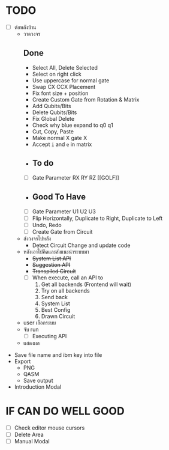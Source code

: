# TODO
- [ ] ต่อหลังบ้าน
  - วาดวงจร
      ## Done
    - Select All, Delete Selected
    - Select on right click
    - Use uppercase for normal gate
    - Swap CX CCX Placement
    - Fix font size + position
    - Create Custom Gate from Rotation & Matrix
    - Add Qubits/Bits
    - Delete Qubits/Bits
    - Fix Global Delete
    - Check why blue expand to q0 q1
    - Cut, Copy, Paste
    - Make normal X gate X
    - Accept `i` and `e` in matrix
    - ## To do
    - [ ] Gate Parameter RX RY RZ [[GOLF]]
    - ## Good To Have
    - [ ] Gate Parameter U1 U2 U3
    - [ ] Flip Horizontally, Duplicate to Right, Duplicate to Left
    - [ ] Undo, Redo
    - [ ] Create Gate from Circuit
  - ส่งวงจรไปหลัง
    - Detect Circuit Change and update code
  - หลังเอาไปคิดและส่งแนะนำระบบมา
    - ~~System List API~~
    - ~~Suggestion API~~
    - ~~Transpiled Circuit~~
    - [ ] When execute, call an API to
      1. Get all backends (Frontend will wait)
      2. Try on all backends
      3. Send back
        1. System List
        2. Best Config
        3. Drawn Circuit
  - user เลือกระบบ
  - จับ run
    - [ ] Executing API
  - แสดงผล
- Save file name and ibm key into file
- Export
  - PNG
  - QASM
  - Save output
- Introduction Modal

# IF CAN DO WELL GOOD
- [ ] Check editor mouse cursors
- [ ] Delete Area
- [ ] Manual Modal